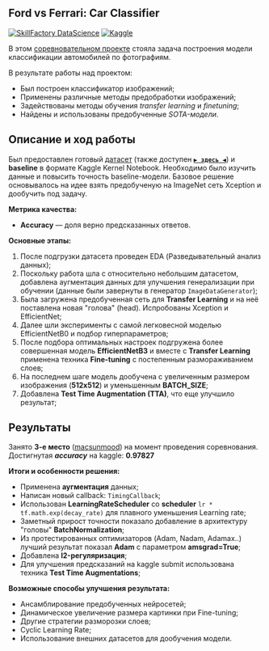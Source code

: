 ## Ford vs Ferrari: Car Classifier
[![SkillFactory DataScience](https://img.shields.io/badge/SF-Data%20Science-brightgreen)](https://skillfactory.ru/data-science)
[![Kaggle](https://img.shields.io/badge/-Kaggle-%2334b6ef)](https://www.kaggle.com/c/sf-dl-car-classification)

В этом [соревновательном проекте](https://www.kaggle.com/c/sf-dl-car-classification) стояла задача построения модели классификации автомобилей по фотографиям.

В результате работы над проектом:
- Был построен классификатор изображений;
- Применены различные методы предобработки изображений;
- Задействованы методы обучения *transfer learning* и *finetuning*;
- Найдены и использованы предобученные *SOTA-модели*.

## Описание и ход работы

Был предоставлен готовый [датасет](https://www.kaggle.com/c/sf-dl-car-classification/data) (также доступен **[`▶ здесь ◀`](https://drive.google.com/drive/folders/16Uwt4yKmC7ZTGD6Igj9mDwYoo882_I_0)**) и **baseline** в формате Kaggle Kernel Notebook.
Необходимо было изучить данные и повысить точность baseline-модели.
Базовое решение основывалось на идее взять предобученую на ImageNet сеть Xception и дообучить под задачу.

**Метрика качества:**
- **Accuracy** — доля верно предсказанных ответов.

**Основные этапы:**
1. После подгрузки датасета проведен EDA (Разведывательный анализ данных);
2. Поскольку работа шла с относительно небольшим датасетом, добавлена аугментация данных для улучшения генерализации при обучении (данные были завернуты в генератор `ImageDataGenerator`);
3. Была загружена предобученная сеть для **Transfer Learning** и на неё поставлена новая "голова" (head). Испробованы Xception и EfficientNet;
4. Далее шли эксперименты с самой легковесной моделью EfficientNetB0 и подбор гиперпараметров;
5. После подбора оптимальных настроек подгружена более совершенная модель **EfficientNetB3** и вместе с **Transfer Learning** применена техника **Fine-tuning** с постепенным размораживанием слоев;
6. На последнем шаге модель дообучена с увеличенным размером изображения (**512x512**) и уменьшенным **BATCH_SIZE**;
7. Добавлена **Test Time Augmentation (TTA)**, что еще улучшило результат;


## Результаты

Занято **3-е место** ([macsunmood](https://www.kaggle.com/c/sf-dl-car-classification/leaderboard)) на момент проведения соревнования.\
Достигнутая **_accuracy_** на kaggle: **0.97827**

**Итоги и особенности решения:**
- Применена **аугментация** данных;
- Написан новый callback: `TimingCallback`;
- Использован **LearningRateScheduler** со **scheduler** `lr * tf.math.exp(decay_rate)` для плавного уменьшения Learning rate;
- Заметный прирост точности показало добавление в архитектуру "головы" **BatchNormalization**;
- Из протестированных оптимизаторов (Adam, Nadam, Adamax..) лучший результат показал **Adam** с параметром **amsgrad=True**;
- Добавлена **l2-регуляризация**;
- Для улучшения предсказаний на kaggle submit использована техника **Test Time Augmentations**;

**Возможные способы улучшения результата:**
- Ансамблирование предобученных нейросетей;
- Динамическое увеличение размера картинки при Fine-tuning;
- Другие стратегии разморозки слоев;
- Cyclic Learning Rate;
- Использование внешних датасетов для дообучения модели.
